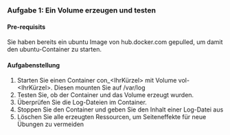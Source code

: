### Aufgabe 1: Ein Volume erzeugen und testen
#### Pre-requisits
Sie haben bereits ein ubuntu Image von hub.docker.com gepulled, 
um damit den ubuntu-Container zu starten.

#### Aufgabenstellung
1. Starten Sie einen Container con_<IhrKürzel> mit Volume vol-<IhrKürzel>. Diesen
mounten Sie auf /var/log
2. Testen Sie, ob der Container und das Volume erzeugt wurden.
3. Überprüfen Sie die Log-Dateien im Container.
4. Stoppen Sie den Container und geben Sie den Inhalt einer Log-Datei aus
5. Löschen Sie alle erzeugten Ressourcen, um Seiteneffekte für neue Übungen zu vermeiden